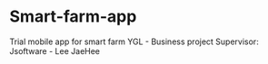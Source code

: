 # Smart-farm-app
Trial mobile app for smart farm
YGL - Business project
Supervisor: Jsoftware - Lee JaeHee
